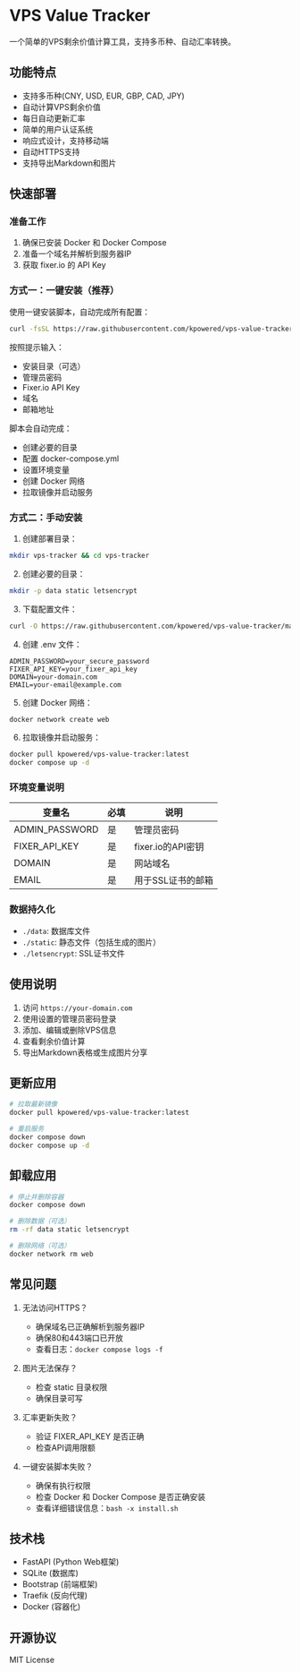 # VPS Value Tracker

一个简单的VPS剩余价值计算工具，支持多币种、自动汇率转换。

## 功能特点

- 支持多币种(CNY, USD, EUR, GBP, CAD, JPY)
- 自动计算VPS剩余价值
- 每日自动更新汇率
- 简单的用户认证系统
- 响应式设计，支持移动端
- 自动HTTPS支持
- 支持导出Markdown和图片

## 快速部署

### 准备工作

1. 确保已安装 Docker 和 Docker Compose
2. 准备一个域名并解析到服务器IP
3. 获取 fixer.io 的 API Key

### 方式一：一键安装（推荐）

使用一键安装脚本，自动完成所有配置：

```bash
curl -fsSL https://raw.githubusercontent.com/kpowered/vps-value-tracker/main/install.sh | bash
```

按照提示输入：
- 安装目录（可选）
- 管理员密码
- Fixer.io API Key
- 域名
- 邮箱地址

脚本会自动完成：
- 创建必要的目录
- 配置 docker-compose.yml
- 设置环境变量
- 创建 Docker 网络
- 拉取镜像并启动服务

### 方式二：手动安装

1. 创建部署目录：
```bash
mkdir vps-tracker && cd vps-tracker
```

2. 创建必要的目录：
```bash
mkdir -p data static letsencrypt
```

3. 下载配置文件：
```bash
curl -O https://raw.githubusercontent.com/kpowered/vps-value-tracker/main/docker-compose.yml
```

4. 创建 .env 文件：
```env
ADMIN_PASSWORD=your_secure_password
FIXER_API_KEY=your_fixer_api_key
DOMAIN=your-domain.com
EMAIL=your-email@example.com
```

5. 创建 Docker 网络：
```bash
docker network create web
```

6. 拉取镜像并启动服务：
```bash
docker pull kpowered/vps-value-tracker:latest
docker compose up -d
```

### 环境变量说明

| 变量名 | 必填 | 说明 |
|--------|------|------|
| ADMIN_PASSWORD | 是 | 管理员密码 |
| FIXER_API_KEY | 是 | fixer.io的API密钥 |
| DOMAIN | 是 | 网站域名 |
| EMAIL | 是 | 用于SSL证书的邮箱 |

### 数据持久化

- `./data`: 数据库文件
- `./static`: 静态文件（包括生成的图片）
- `./letsencrypt`: SSL证书文件

## 使用说明

1. 访问 `https://your-domain.com`
2. 使用设置的管理员密码登录
3. 添加、编辑或删除VPS信息
4. 查看剩余价值计算
5. 导出Markdown表格或生成图片分享

## 更新应用

```bash
# 拉取最新镜像
docker pull kpowered/vps-value-tracker:latest

# 重启服务
docker compose down
docker compose up -d
```

## 卸载应用

```bash
# 停止并删除容器
docker compose down

# 删除数据（可选）
rm -rf data static letsencrypt

# 删除网络（可选）
docker network rm web
```

## 常见问题

1. 无法访问HTTPS？
   - 确保域名已正确解析到服务器IP
   - 确保80和443端口已开放
   - 查看日志：`docker compose logs -f`

2. 图片无法保存？
   - 检查 static 目录权限
   - 确保目录可写

3. 汇率更新失败？
   - 验证 FIXER_API_KEY 是否正确
   - 检查API调用限额

4. 一键安装脚本失败？
   - 确保有执行权限
   - 检查 Docker 和 Docker Compose 是否正确安装
   - 查看详细错误信息：`bash -x install.sh`

## 技术栈

- FastAPI (Python Web框架)
- SQLite (数据库)
- Bootstrap (前端框架)
- Traefik (反向代理)
- Docker (容器化)

## 开源协议

MIT License
